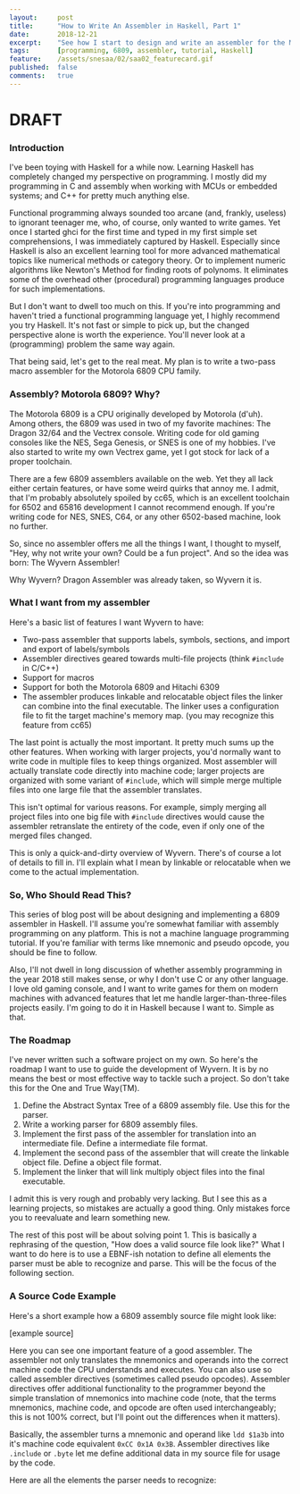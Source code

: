 ```yaml
---
layout:     post
title:      "How to Write An Assembler in Haskell, Part 1"
date:       2018-12-21
excerpt:    "See how I start to design and write an assembler for the Motorola 6809 CPU family"
tags:       [programming, 6809, assembler, tutorial, Haskell]
feature:    /assets/snesaa/02/saa02_featurecard.gif
published:  false
comments:   true
---
```

# DRAFT

### Introduction
I've been toying with Haskell for a while now. Learning Haskell has completely changed my perspective on programming. I mostly did my programming in C and assembly when working with MCUs or embedded systems; and C++ for pretty much anything else.

Functional programming always sounded too arcane (and, frankly, useless) to ignorant teenager me, who, of course, only wanted to write games. Yet once I started ghci for the first time and typed in my first simple set comprehensions, I was immediately captured by Haskell. Especially since Haskell is also an excellent learning tool for more advanced mathematical topics like numerical methods or category theory. Or to implement numeric algorithms like Newton's Method for finding roots of polynoms. It eliminates some of the overhead other (procedural) programming languages produce for such implementations.

But I don't want to dwell too much on this. If you're into programming and haven't tried a functional programming language yet, I highly recommend you try Haskell. It's not fast or simple to pick up, but the changed perspective alone is worth the experience. You'll never look at a (programming) problem the same way again.

That being said, let's get to the real meat. My plan is to write a two-pass macro assembler for the Motorola 6809 CPU family.

### Assembly? Motorola 6809? Why?
The Motorola 6809 is a CPU originally developed by Motorola (d'uh). Among others, the 6809 was used in two of my favorite machines: The Dragon 32/64 and the Vectrex console. Writing code for old gaming consoles like the NES, Sega Genesis, or SNES is one of my hobbies. I've also started to write my own Vectrex game, yet I got stock for lack of a proper toolchain.

There are a few 6809 assemblers available on the web. Yet they all lack either certain features, or have some weird quirks that annoy me. I admit, that I'm probably absolutely spoiled by cc65, which is an excellent toolchain for 6502 and 65816 development I cannot recommend enough. If you're writing code for NES, SNES, C64, or any other 6502-based machine, look no further.

So, since no assembler offers me all the things I want, I thought to myself, "Hey, why not write your own? Could be a fun project". And so the idea was born: The Wyvern Assembler!

Why Wyvern? Dragon Assembler was already taken, so Wyvern it is.

### What I want from my assembler
Here's a basic list of features I want Wyvern to have:

* Two-pass assembler that supports labels, symbols, sections, and import and export of labels/symbols
* Assembler directives geared towards multi-file projects (think `#include` in C/C++)
* Support for macros
* Support for both the Motorola 6809 and Hitachi 6309
* The assembler produces linkable and relocatable object files the linker can combine into the final executable. The linker uses a configuration file to fit the target machine's memory map. (you may recognize this feature from cc65)

The last point is actually the most important. It pretty much sums up the other features. When working with larger projects, you'd normally want to write code in multiple files to keep things organized. Most assembler will actually translate code directly into machine code; larger projects are organized with some variant of `#include`, which will simple merge multiple files into one large file that the assembler translates.

This isn't optimal for various reasons. For example, simply merging all project files into one big file with `#include` directives would cause the assembler retranslate the entirety of the code, even if only one of the merged files changed.

This is only a quick-and-dirty overview of Wyvern. There's of course a lot of details to fill in. I'll explain what I mean by linkable or relocatable when we come to the actual implementation.

### So, Who Should Read This?
This series of blog post will be about designing and implementing a 6809 assembler in Haskell. I'll assume you're somewhat familiar with assembly programming on any platform. This is not a machine language programming tutorial. If you're familiar with terms like mnemonic and pseudo opcode, you should be fine to follow.

Also, I'll not dwell in long discussion of whether assembly programming in the year 2018 still makes sense, or why I don't use C or any other language. I love old gaming console, and I want to write games for them on modern machines with advanced features that let me handle larger-than-three-files projects easily. I'm going to do it in Haskell because I want to. Simple as that.

### The Roadmap
I've never written such a software project on my own. So here's the roadmap I want to use to guide the development of Wyvern. It is by no means the best or most effective way to tackle such a project. So don't take this for the One and True Way(TM).

1. Define the Abstract Syntax Tree of a 6809 assembly file. Use this for the parser.
2. Write a working parser for 6809 assembly files.
3. Implement the first pass of the assembler for translation into an intermediate file. Define a intermediate file format.
4. Implement the second pass of the assembler that will create the linkable object file. Define a object file format.
5. Implement the linker that will link multiply object files into the final executable.

I admit this is very rough and probably very lacking. But I see this as a learning projects, so mistakes are actually a good thing. Only mistakes force you to reevaluate and learn something new.


The rest of this post will be about solving point 1. This is basically a rephrasing of the question, "How does a valid source file look like?" What I want to do here is to use a EBNF-ish notation to define all elements the parser must be able to recognize and parse. This will be the focus of the following section.

### A Source Code Example
Here's a short example how a 6809 assembly source file might look like:

[example source]

Here you can see one important feature of a good assembler. The assembler not only translates the mnemonics and operands into the correct machine code the CPU understands and executes. You can also use so called assembler directives (sometimes called pseudo opcodes). Assembler directives offer additional functionality to the programmer beyond the simple translation of mnemonics into machine code (note, that the terms mnemonics, machine code, and opcode are often used interchangeably; this is not 100% correct, but I'll point out the differences when it matters).

Basically, the assembler turns a mnemonic and operand like `ldd $1a3b` into it's machine code equivalent `0xCC 0x1A 0x3B`. Assembler directives like `.include` or `.byte` let me define additional data in my source file for usage by the code.

Here are all the elements the parser needs to recognize:
